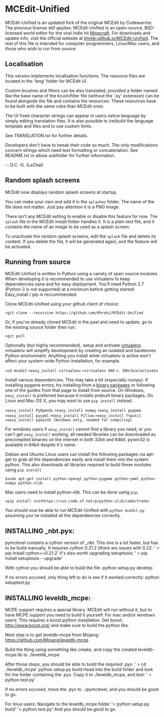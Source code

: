 # MCEdit-Unified

MCEdit-Unified is an updated fork of the original MCEdit by Codewarrior. The previous license still applies. MCEdit-Unified is an open-source, BSD-licensed world editor for the viral indie hit [Minecraft](http://www.minecraft.net/). For downloads and update info, visit the official website at [khroki.github.io/MCEdit-Unified](http://khroki.github.io/MCEdit-Unified/). The rest of this file is intended for computer programmers, Linux/Mac users, and those who wish to run from source.

## Localisation

This version implements localisation functions.
The resource files are located in the 'lang' folder for MCEdit UI.

Custom brushes and filters can be also translated, provided a folder named like the base name of the brush/filter file (without the '.py' extension) can be found alongside the file and contains the resources.
These resources have to be built with the same rules than MCEdit ones.

The UI fixed character strings can appear in users native language by simply editing translation files.
It is also possible to (re)build the language template and files and to use custom fonts.

See TRANSLATION.txt for further details.

Developers don't have to tweak their code so much.
The only modifications concern strings which need text formatting or concatenation.
See README.txt in albow subfolder for further information.


-- D.C.-G. (LaChal)

## Random splash screens

MCEdit now displays random splash screens at startup.

You can make your own and add it in the `splashes` folder. The name of the file does not matter. Just pay attention it is a PNG image.

There isn't any MCEdit setting to enable or disable this feature for now.
The `splash` file in the MCEdit install folder handles it. It is a plain text file, and it contains the name of an image to be used as a splash screen.

To unactivate the random splash screens, edit the `splash` file and delete its content.
If you delete the file, it will be generated again, and the feature will be activated.

## Running from source

MCEdit-Unified is written in Python using a variety of open source modules. When developing it is recommended to use virtualenv to keep dependencies sane and for easy deployment. You'll need Python 2.7 (Python 3 is not supported) at a minimum before getting started. Easy_install / pip is reccommended.

Clone MCEdit-Unified using your github client of choice:

`>git clone --recursive https://github.com/Khroki/MCEdit-Unified`

Or, if you've already cloned MCEdit in the past and need to update, go to the existing source folder then run:

`>git pull`

Optionally (but highly recommended), setup and activate [virtualenv](http://pypi.python.org/pypi/virtualenv). virtualenv will simplify development by creating an isolated and barebones Python environment. Anything you install while virtualenv is active won't affect your system-wide Python installation, for example.

`>cd mcedit`
`>easy_install virtualenv`
`>virtualenv ENV`
`>. ENV/bin/activate`

Install various dependencies. This may take a bit (especially numpy). If installing pygame errors, try installing from a [binary packages](http://pygame.org/install.html) or following one of the guides from that page to install from source. On Windows, `easy_install` is preferred because it installs prebuilt binary packages. On Linux and Mac OS X, you may want to use `pip install` instead.

`>easy_install PyOpenGL`
`>easy_install numpy`
`>easy_install pygame`
`>easy_install pyyaml`
`>easy_install Pillow`
`>easy_install ftputil`
`>easy_install pywin32 (Windows only, needed for compiling)`

For windows users if `easy_install` cannot find a library you need, or you can't get `easy_install` working, all needed libraries can be downloaded as precompiled binaries on the internet in both 32bit and 64bit. pywin32 is available in 64bit despite it's name.

Debian and Ubuntu Linux users can install the following packages via apt-get to grab all the dependencies easily and install them into the system python. This also downloads all libraries required to build these modules using `pip install`

`$sudo apt-get install python-opengl python-pygame python-yaml python-numpy python-xlib`

Mac users need to install python-xlib. This can be done using `pip`:

`>pip install svn+https://svn.code.sf.net/p/python-xlib/code/trunk/`

You should now be able to run MCEdit-Unified with `python mcedit.py` assuming you've installed all the dependencies correctly.

## INSTALLING _nbt.pyx:
pymclevel contains a cython version of _nbt. This one is a lot faster, but has to be build manually.
It requires cython 0.21.2 (there are issues with 0.22:
' > pip install cython==0.21.2'
It's also worth upgrading setuptools:
' > pip install setuptools --upgrade'

With cython you should be able to build the file.
python setup.py develop

If no errors occured, only thing left to do is see if it worked correctly:
python setuptest.py


## INSTALLING leveldb_mcpe:
MCPE support requires a special library. MCEdit will run without it, but to have MCPE support you need to build it yourself.
For mac and/or windows users:
This requires a boost.python installation.
Get boost: http://www.boost.org/ and make sure to build the python libs.

Next step is to get leveldb-mcpe from Mojang:
https://github.com/Mojang/leveldb-mcpe

Build the thing using something like cmake, and copy the created leveldb-mcpe.lib to ./leveldb_mcpe

After those steps, you should be able to build the required .pyx:
' > cd ./leveldb_mcpe'
python setup.py build
Head into the build folder and look for the folder containing the .pyx. Copy it to ./leveldb_mcpe, and test:
' > python test.py'

If no errors occured, move the .pyx to ../pymclevel, and you should be good to go.

For linux users:
Navigate to the leveldb_mcpe folder
'> python setup.py build'
'> python test.py'
And you should be good to go.
